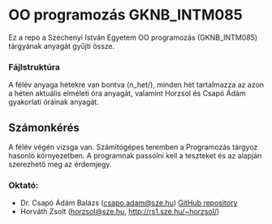 # OO programozás GKNB_INTM085
Ez a repo a Széchenyi István Egyetem OO programozás (GKNB_INTM085) tárgyának anyagát gyűjti össze.

### Fájlstruktúra
A félév anyaga hetekre van bontva (n_het/), minden hét tartalmazza az azon a héten aktuális elméleti óra anyagát, valamint Horzsol és Csapó Ádám gyakorlati óráinak anyagát.

## Számonkérés
A félév végén vizsga van. Számítógépes teremben a Programozás tárgyoz hasonló környezetben. A programnak passolni kell a teszteket és az alapján szerezhető meg az érdemjegy.

### Oktató:
- 	Dr. Csapó Ádám Balázs (csapo.adam@sze.hu)
   [GitHub repository](https://github.com/csapoadam/oop-gyak-2022-osz)
- Horváth Zsolt (horzsol@sze.hu, http://rs1.sze.hu/~horzsol/)